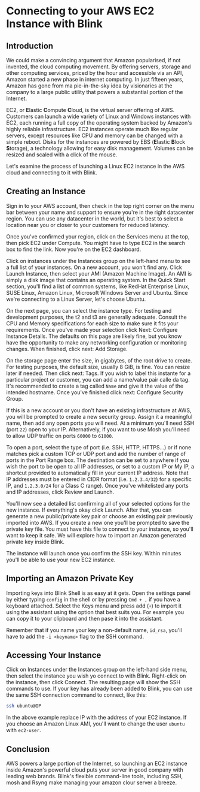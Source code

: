 # Connecting to your AWS EC2 Instance with Blink

## Introduction

We could make a convincing argument that Amazon popularised, if not invented, the cloud computing movement. By offering servers, storage and other computing services, priced by the hour and accessible via an API, Amazon started a new phase in internet computing. In just fifteen years, Amazon has gone from ma pie-in-the-sky idea by visionaries at the company to a large public utility that powers a substantial portion of the Internet.

EC2, or **E**lastic **C**ompute **C**loud, is the virtual server offering of AWS. Customers can launch a wide variety of Linux and Windows instances with EC2, each running a full copy of the operating system backed by Amazon's highly reliable infrastructure. EC2 instances operate much like regular servers, except resources like CPU and memory can be changed with a simple reboot. Disks for the instances are powered by EBS (**E**lastic **B**lock **S**torage), a technology allowing for easy disk management. Volumes can be resized and scaled with a click of the mouse.

Let's examine the process of launching a Linux EC2 instance in the AWS cloud and connecting to it with Blink.

## Creating an Instance

Sign in to your AWS account, then check in the top right corner on the menu bar between your name and support to ensure you're in the right datacenter region. You can use any datacenter in the world, but it's best to select a location near you or closer to your customers for reduced latency.

Once you've confirmed your region, click on the Services menu at the top, then pick EC2 under Compute. You might have to type EC2 in the search box to find the link. Now you're on the EC2 dashboard.

Click on instances under the Instances group on the left-hand menu to see a full list of your instances. On a new account, you won't find any. Click Launch Instance, then select your AMI (Amazon Machine Image). An AMI is simply a disk image that contains an operating system. In the Quick Start section, you'll find a list of common systems, like RedHat Enterprise Linux, SUSE Linux, Amazon Linux, Microsoft Windows Server and Ubuntu. Since we're connecting to a Linux Server, let's choose Ubuntu.

On the next page, you can select the instance type. For testing and development purposes, the t2 and t3 are generally adequate. Consult the CPU and Memory specifications for each size to make sure it fits your requirements. Once you've made your selection click Next: Configure Instance Details. The defaults on this page are likely fine, but you know have the opportunity to make any networking configuration or monitoring changes. When finished, click next: Add Storage.

On the storage page enter the size, in gigabytes, of the root drive to create. For testing purposes, the default size, usually 8 GiB, is fine. You can resize later if needed. Then click next: Tags. If you wish to label this instante for a particular project or customer, you can add a name/value pair calle da tag. It's recommended to create a tag called `Name` and give it the value of the intended hostname. Once you've finished click next: Configure Security Group.

If this is a new account or you don't have an existing infrastructure at AWS, you will be prompted to create a new security group. Assign it a meaningful name, then add any open ports you will need. At a minimum you'll need SSH (port `22`) open to your IP. Alternatively, if you want to use Mosh you'll need to allow UDP traffic on ports `60000` to `61000`.

To open a port, select the type of port (i.e. SSH, HTTP, HTTPS...) or if none matches pick a custom TCP or UDP port and add the number of range of ports in the Port Range box. The destination can be set to anywhere if you wish the port to be open to all IP addresses, or set to a custom IP or My IP, a shortcut provided to automatically fill in your current IP address. Note that IP addresses must be entered in CIDR format (i.e. `1.2.3.4/32`) for a specific IP, and `1.2.3.0/24` for a Class C range). Once you've whitelisted any ports and IP addresses, click Review and Launch.

You'll now see a detailed list confirming all of your selected options for the new instance. If everything's okay click Launch. After that, you can generate a new public/private key pair or choose an existing pair previously imported into AWS. If you create a new one you'll be prompted to save the private key file. You must have this file to connect to your instance, so you'll want to keep it safe. We will explore how to import an Amazon generated private key inside Blink.

The instance will launch once you confirm the SSH key. Within minutes you'll be able to use your new EC2 instance.

## Importing an Amazon Private Key

Importing keys into Blink Shell is as easy at it gets. Open the settings panel by either typing `config` in the shell or by pressing `Cmd + ,` if you have a keyboard attached. Select the Keys menu and press add (`+`) to import it using the assistant using the option that best suits you. For example you can copy it to your clipboard and then pase it into the assistant.

Remember that if you name your key a non-default name, `id_rsa`, you'll have to add the `-i <keyname>` flag to the SSH command.

## Accessing Your Instance

Click on Instances under the Instances group on the left-hand side menu, then select the instance you wish yo connect to with Blink. Right-click on the instance, then click Connect. The resulting page will show the SSH commands to use. If your key has already been added to Blink,  you can use the same SSH connection command to connect, like this:

```bash
ssh ubuntu@IP
```

In the above example replace IP with the address of your EC2 instance. If you choose an Amazon Linux AMI, you'll want to change the user `ubuntu` with `ec2-user`.

## Conclusion

AWS powers a large portion of the Internet, so launching an EC2 instance inside Amazon's powerful cloud puts your server in good company with leading web brands. Blink's flexible command-line tools, including SSH, mosh and Rsyng make managing your amazon clour server a breeze.
